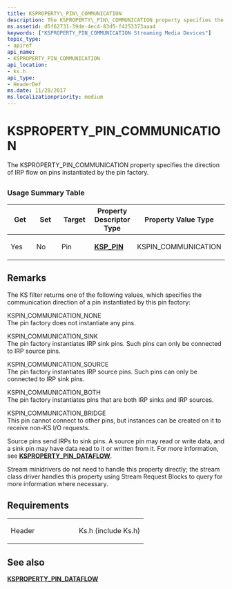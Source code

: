 ```yaml
---
title: KSPROPERTY\_PIN\_COMMUNICATION
description: The KSPROPERTY\_PIN\_COMMUNICATION property specifies the direction of IRP flow on pins instantiated by the pin factory.
ms.assetid: d5f62731-39de-4ec4-83d5-f4253373aaa4
keywords: ["KSPROPERTY_PIN_COMMUNICATION Streaming Media Devices"]
topic_type:
- apiref
api_name:
- KSPROPERTY_PIN_COMMUNICATION
api_location:
- ks.h
api_type:
- HeaderDef
ms.date: 11/28/2017
ms.localizationpriority: medium
---
```


# KSPROPERTY\_PIN\_COMMUNICATION


The KSPROPERTY\_PIN\_COMMUNICATION property specifies the direction of IRP flow on pins instantiated by the pin factory.

## <span id="ddk_ksproperty_pin_communication_ks"></span><span id="DDK_KSPROPERTY_PIN_COMMUNICATION_KS"></span>


### Usage Summary Table

<table>
<colgroup>
<col width="20%" />
<col width="20%" />
<col width="20%" />
<col width="20%" />
<col width="20%" />
</colgroup>
<thead>
<tr class="header">
<th>Get</th>
<th>Set</th>
<th>Target</th>
<th>Property Descriptor Type</th>
<th>Property Value Type</th>
</tr>
</thead>
<tbody>
<tr class="odd">
<td><p>Yes</p></td>
<td><p>No</p></td>
<td><p>Pin</p></td>
<td><p><a href="https://docs.microsoft.com/windows-hardware/drivers/ddi/content/ks/ns-ks-ksp_pin" data-raw-source="[&lt;strong&gt;KSP_PIN&lt;/strong&gt;](https://docs.microsoft.com/windows-hardware/drivers/ddi/content/ks/ns-ks-ksp_pin)"><strong>KSP_PIN</strong></a></p></td>
<td><p>KSPIN_COMMUNICATION</p></td>
</tr>
</tbody>
</table>

 

Remarks
-------

The KS filter returns one of the following values, which specifies the communication direction of a pin instantiated by this pin factory:

<span id="KSPIN_COMMUNICATION_NONE"></span><span id="kspin_communication_none"></span>KSPIN\_COMMUNICATION\_NONE  
The pin factory does not instantiate any pins.

<span id="KSPIN_COMMUNICATION_SINK"></span><span id="kspin_communication_sink"></span>KSPIN\_COMMUNICATION\_SINK  
The pin factory instantiates IRP sink pins. Such pins can only be connected to IRP source pins.

<span id="KSPIN_COMMUNICATION_SOURCE"></span><span id="kspin_communication_source"></span>KSPIN\_COMMUNICATION\_SOURCE  
The pin factory instantiates IRP source pins. Such pins can only be connected to IRP sink pins.

<span id="KSPIN_COMMUNICATION_BOTH"></span><span id="kspin_communication_both"></span>KSPIN\_COMMUNICATION\_BOTH  
The pin factory instantiates pins that are both IRP sinks and IRP sources.

<span id="KSPIN_COMMUNICATION_BRIDGE"></span><span id="kspin_communication_bridge"></span>KSPIN\_COMMUNICATION\_BRIDGE  
This pin cannot connect to other pins, but instances can be created on it to receive non-KS I/O requests.

Source pins send IRPs to sink pins. A source pin may read or write data, and a sink pin may have data read to it or written from it. For more information, see [**KSPROPERTY\_PIN\_DATAFLOW**](ksproperty-pin-dataflow.md).

Stream minidrivers do not need to handle this property directly; the stream class driver handles this property using Stream Request Blocks to query for more information where necessary.

Requirements
------------

<table>
<colgroup>
<col width="50%" />
<col width="50%" />
</colgroup>
<tbody>
<tr class="odd">
<td><p>Header</p></td>
<td>Ks.h (include Ks.h)</td>
</tr>
</tbody>
</table>

## See also


[**KSPROPERTY\_PIN\_DATAFLOW**](ksproperty-pin-dataflow.md)

 

 






